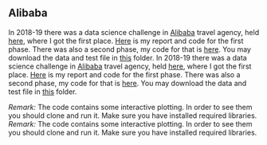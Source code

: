 Alibaba
----------------


In 2018-19 there was a data science challenge in [Alibaba](alibaba.ir) travel agency, held [here](http://autdmc.ir), where I got the first place. [Here](BD_Code_and_Report.ipynb) is my report and code for the first phase. There was also a second phase, my code for that is [here](BD_Code_Phase2.ipynb). You may download the data and test file in [this](Files) folder.	In 2018-19 there was a data science challenge in [Alibaba](http://alibaba.ir) travel agency, held [here](http://autdmc.ir), where I got the first place. [Here](BD_Code_and_Report.ipynb) is my report and code for the first phase. There was also a second phase, my code for that is [here](BD_Code_Phase2.ipynb). You may download the data and test file in [this](Files) folder.


*Remark:* The code contains some interactive plotting. In order to see them you should clone and run it. Make sure you have installed required libraries.	*Remark:* The code contains some interactive plotting. In order to see them you should clone and run it. Make sure you have installed required libraries.
